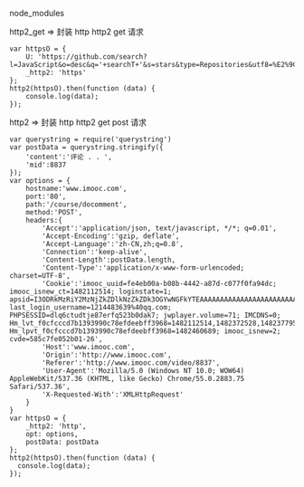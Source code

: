 
node_modules

http2_get => 封装 http http2 get 请求

    var httpsO = {
        U: 'https://github.com/search?l=JavaScript&o=desc&q='+searchT+'&s=stars&type=Repositories&utf8=%E2%9C%93',
        _http2: 'https'
    };
    http2(httpsO).then(function (data) {
        console.log(data);
    });

http2 => 封装 http http2 get post 请求

    var querystring = require('querystring')
    var postData = querystring.stringify({
        'content':'评论 . . ',
        'mid':8837
    });
    var options = {
        hostname:'www.imooc.com',
        port:'80',
        path:'/course/docomment',
        method:'POST',
        headers:{
            'Accept':'application/json, text/javascript, */*; q=0.01',
            'Accept-Encoding':'gzip, deflate',
            'Accept-Language':'zh-CN,zh;q=0.8',
            'Connection':'keep-alive',
            'Content-Length':postData.length,
            'Content-Type':'application/x-www-form-urlencoded; charset=UTF-8',
            'Cookie':'imooc_uuid=fe4eb00a-b08b-4442-a87d-c077f0fa94dc; imooc_isnew_ct=1482112514; loginstate=1; apsid=I3ODRkMzRiY2MzNjZkZDlkNzZkZDk3OGYwNGFkYTEAAAAAAAAAAAAAAAAAAAAAAAAAAAAAAAAAAAAAAAAAAAAAAAAAAAAAAAAAAAAAAAAAAAAAAAAAAAAAAAAAAAAAMTAyNjA1OAAAAAAAAAAAAAAAAAAAAAAAAAAAAAAAAAAxMjE0NDgzNjM5QHFxLmNvbQAAAAAAAAAAAAAAAAAAADhjOTM3MTEyMTVkZDJkODBiZGQ5MGZhYjUxZDk2YTNkADZbWAA2W1g%3DYj; last_login_username=1214483639%40qq.com; PHPSESSID=dlq6ctudtje87erfq523b0dak7; jwplayer.volume=71; IMCDNS=0; Hm_lvt_f0cfcccd7b1393990c78efdeebff3968=1482112514,1482372528,1482377953,1482457056; Hm_lpvt_f0cfcccd7b1393990c78efdeebff3968=1482460689; imooc_isnew=2; cvde=585c7fe052b01-26',
            'Host':'www.imooc.com',
            'Origin':'http://www.imooc.com',
            'Referer':'http://www.imooc.com/video/8837',
            'User-Agent':'Mozilla/5.0 (Windows NT 10.0; WOW64) AppleWebKit/537.36 (KHTML, like Gecko) Chrome/55.0.2883.75 Safari/537.36',
            'X-Requested-With':'XMLHttpRequest'
        }
    }
    var httpsO = {
        _http2: 'http',
        opt: options,
        postData: postData
    };
    http2(httpsO).then(function (data) {
      console.log(data);
    });
